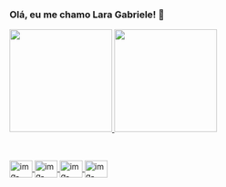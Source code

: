 ### Olá, eu me chamo Lara Gabriele! 👋

<div>
  <a href="https://github.com/laragabrieleb">
  <img height="180em" src="https://github-readme-stats.vercel.app/api?username=laragabrieleb&show_icons=true&theme=dracula&include_all_commits=true&count_private=true"/>
  <img height="180em" src="https://github-readme-stats.vercel.app/api/top-langs/?username=laragabrieleb&layout=compact&langs_count=16&theme=dracula"/>
</div>
  
  ##
  
<div style="display: inline_block"><br>
  <img align="center" alt="img-Csharp" height="30" width="40" src="https://cdn.jsdelivr.net/gh/devicons/devicon/icons/csharp/csharp-original.svg">
  <img align="center" alt="img-JavaScript" height="30" width="40" src="https://cdn.jsdelivr.net/gh/devicons/devicon/icons/javascript/javascript-plain.svg">
  <img align="center" alt="img-Html" height="30" width="40" src="https://cdn.jsdelivr.net/gh/devicons/devicon/icons/html5/html5-original.svg">
  <img align="center" alt="img-Css" height="30" width="40" src="https://cdn.jsdelivr.net/gh/devicons/devicon/icons/css3/css3-original.svg">
</div>
  
  ##
 
